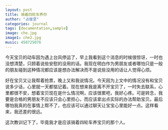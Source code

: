 ```yaml
---
layout: post
title: 骑着四轮车养你
author: "占俊坚"
categories: journal
tags: [documentation,sample]
image: che.jpg
image1: che2.jpg
music: 458725076
---
```


今天宝贝的动车因为遇上台风停运了，早上我看到这个消息的时候很惊讶，一时也没想清楚，只顾着说些安慰的没用的话。我现在明白作为男朋友或者哪怕只是一般的朋友碰到这种情况都应该是想办法解决而不是说些没用的话让人觉得心烦。

好在宝贝又让我帮着抢票，晚上又和我说情况。今天因为上文中的情况没有和宝贝说多少话，心里就一天都惦记着。现在想来我是离不开宝贝了，一时失去联系，心里都很不安，想着宝贝现在是什么情况啊，应该很累吧，我好心疼。可是转念，我要是合格的男朋友不应该只会心里担心，而应该拿出点实际的办法帮助宝贝。最后哪怕我真的在事情上帮不了，也应该可以通过聊天让宝宝心里能好一点。这样看来，我还差的很远。

这次教训记下了，毕竟我才是应该骑着四轮车养宝贝的那个人。













































































































































































































































































































